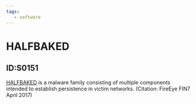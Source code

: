 ```yaml
---
tags:
   - software
---
```

# HALFBAKED
## ID:S0151
[HALFBAKED](software/S0151) is a malware family consisting of multiple components intended to establish persistence in victim networks. (Citation: FireEye FIN7 April 2017)
